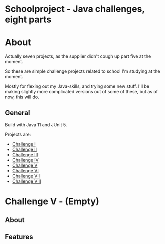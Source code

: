 # Schoolproject - Java challenges, eight parts

# About
Actually seven projects, as the supplier didn't cough up part five at the moment. 

So these are simple challenge projects related to school I'm studying at the moment. 

Mostly for flexing out my Java-skills, and trying some new stuff.
I'll be making slightly more complicated versions out of some of these, but as of now, this will do.

## General

Build with Java 11 and JUnit 5.

Projects are:
- [Challenge I](Haaste1/challengeone)
- [Challenge II](Haaste2/challengetwo)
- [Challenge III](Haaste3/challengethree)
- [Challenge IV](Haaste4/challengefour)
- [Challenge V](#challenge-v---empty)
- [Challenge VI](Haaste6/challengesix)
- [Challenge VII](Haaste7/challengeseven)
- [Challenge VIII](Haaste8/challengeeight)


# Challenge V - (Empty)
## About
## Features


